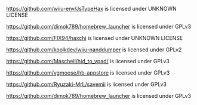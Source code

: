 https://github.com/wiiu-env/JsTypeHax is licensed under UNKNOWN LICENSE

https://github.com/dimok789/homebrew_launcher is licensed under GPLv3

https://github.com/FIX94/haxchi is licensed under UNKNOWN LICENSE

https://github.com/koolkdev/wiiu-nanddumper is licensed under GPLv2

https://github.com/Maschell/hid_to_vpad/ is licensed under GPLv3

https://github.com/vgmoose/hb-appstore is licensed under GPLv3

https://github.com/Ryuzaki-MrL/savemii is licensed under GPLv3

https://github.com/dimok789/homebrew_launcher is licensed under GPLv3